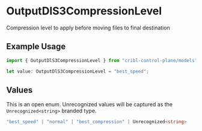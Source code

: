 # OutputDlS3CompressionLevel

Compression level to apply before moving files to final destination

## Example Usage

```typescript
import { OutputDlS3CompressionLevel } from "cribl-control-plane/models";

let value: OutputDlS3CompressionLevel = "best_speed";
```

## Values

This is an open enum. Unrecognized values will be captured as the `Unrecognized<string>` branded type.

```typescript
"best_speed" | "normal" | "best_compression" | Unrecognized<string>
```